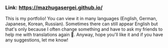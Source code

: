 ### Link: https://mazhugasergei.github.io/

This is my portfolio! You can view it in many languages (English, German, Japanese, Korean, Russian). Sometimes there can still appear English but that's only because I often change something and have to ask my friends to help me with translations again 🥲. Anyway, hope you'll like it and if you have any suggestions, let me know!